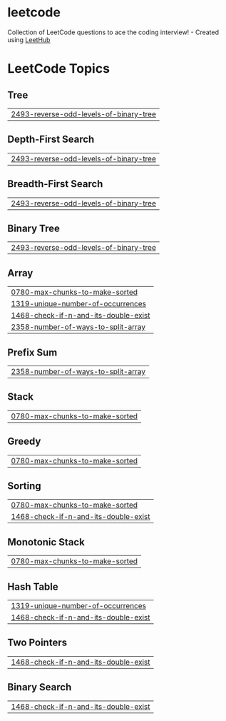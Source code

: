 # leetcode
Collection of LeetCode questions to ace the coding interview! - Created using [LeetHub](https://github.com/QasimWani/LeetHub)

<!---LeetCode Topics Start-->
# LeetCode Topics
## Tree
|  |
| ------- |
| [2493-reverse-odd-levels-of-binary-tree](https://github.com/quangvinh2110/leetcode/tree/master/2493-reverse-odd-levels-of-binary-tree) |
## Depth-First Search
|  |
| ------- |
| [2493-reverse-odd-levels-of-binary-tree](https://github.com/quangvinh2110/leetcode/tree/master/2493-reverse-odd-levels-of-binary-tree) |
## Breadth-First Search
|  |
| ------- |
| [2493-reverse-odd-levels-of-binary-tree](https://github.com/quangvinh2110/leetcode/tree/master/2493-reverse-odd-levels-of-binary-tree) |
## Binary Tree
|  |
| ------- |
| [2493-reverse-odd-levels-of-binary-tree](https://github.com/quangvinh2110/leetcode/tree/master/2493-reverse-odd-levels-of-binary-tree) |
## Array
|  |
| ------- |
| [0780-max-chunks-to-make-sorted](https://github.com/quangvinh2110/leetcode/tree/master/0780-max-chunks-to-make-sorted) |
| [1319-unique-number-of-occurrences](https://github.com/quangvinh2110/leetcode/tree/master/1319-unique-number-of-occurrences) |
| [1468-check-if-n-and-its-double-exist](https://github.com/quangvinh2110/leetcode/tree/master/1468-check-if-n-and-its-double-exist) |
| [2358-number-of-ways-to-split-array](https://github.com/quangvinh2110/leetcode/tree/master/2358-number-of-ways-to-split-array) |
## Prefix Sum
|  |
| ------- |
| [2358-number-of-ways-to-split-array](https://github.com/quangvinh2110/leetcode/tree/master/2358-number-of-ways-to-split-array) |
## Stack
|  |
| ------- |
| [0780-max-chunks-to-make-sorted](https://github.com/quangvinh2110/leetcode/tree/master/0780-max-chunks-to-make-sorted) |
## Greedy
|  |
| ------- |
| [0780-max-chunks-to-make-sorted](https://github.com/quangvinh2110/leetcode/tree/master/0780-max-chunks-to-make-sorted) |
## Sorting
|  |
| ------- |
| [0780-max-chunks-to-make-sorted](https://github.com/quangvinh2110/leetcode/tree/master/0780-max-chunks-to-make-sorted) |
| [1468-check-if-n-and-its-double-exist](https://github.com/quangvinh2110/leetcode/tree/master/1468-check-if-n-and-its-double-exist) |
## Monotonic Stack
|  |
| ------- |
| [0780-max-chunks-to-make-sorted](https://github.com/quangvinh2110/leetcode/tree/master/0780-max-chunks-to-make-sorted) |
## Hash Table
|  |
| ------- |
| [1319-unique-number-of-occurrences](https://github.com/quangvinh2110/leetcode/tree/master/1319-unique-number-of-occurrences) |
| [1468-check-if-n-and-its-double-exist](https://github.com/quangvinh2110/leetcode/tree/master/1468-check-if-n-and-its-double-exist) |
## Two Pointers
|  |
| ------- |
| [1468-check-if-n-and-its-double-exist](https://github.com/quangvinh2110/leetcode/tree/master/1468-check-if-n-and-its-double-exist) |
## Binary Search
|  |
| ------- |
| [1468-check-if-n-and-its-double-exist](https://github.com/quangvinh2110/leetcode/tree/master/1468-check-if-n-and-its-double-exist) |
<!---LeetCode Topics End-->